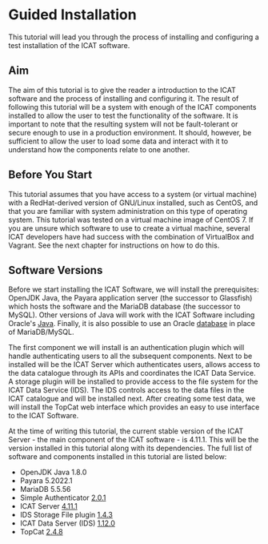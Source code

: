 # Guided Installation

This tutorial will lead you through the process of installing and configuring a test installation of the ICAT software.

## Aim

The aim of this tutorial is to give the reader a introduction to the ICAT software and the process of installing and configuring it. The result of following this tutorial will be a system with enough of the ICAT components installed to allow the user to test the functionality of the software. It is important to note that the resulting system will not be fault-tolerant or secure enough to use in a production environment. It should, however, be sufficient to allow the user to load some data and interact with it to understand how the components relate to one another.

## Before You Start

This tutorial assumes that you have access to a system (or virtual machine) with a RedHat-derived version of GNU/Linux installed, such as CentOS, and that you are familiar with system administration on this type of operating system. This tutorial was tested on a virtual machine image of CentOS 7. If you are unsure which software to use to create a virtual machine, several ICAT developers have had success with the combination of VirtualBox and Vagrant. See the next chapter for instructions on how to do this.

## Software Versions

Before we start installing the ICAT Software, we will install the prerequisites: OpenJDK Java, the Payara application server (the successor to Glassfish) which hosts the software and the MariaDB database (the successor to MySQL). Other versions of Java will work with the ICAT Software including Oracle's [Java](http://www.oracle.com/technetwork/indexes/downloads/index.html). Finally, it is also possible to use an Oracle [database](https://www.oracle.com/database/index.html) in place of MariaDB/MySQL.

The first component we will install is an authentication plugin which will handle authenticating users to all the subsequent components. Next to be installed will be the ICAT Server which authenticates users, allows access to the data catalogue through its APIs and coordinates the ICAT Data Service. A storage plugin will be installed to provide access to the file system for the ICAT Data Service (IDS). The IDS controls access to the data files in the ICAT catalogue and will be installed next. After creating some test data, we will install the TopCat web interface which provides an easy to use interface to the ICAT Software.

At the time of writing this tutorial, the current stable version of the ICAT Server - the main component of the ICAT software - is 4.11.1. This will be the version installed in this tutorial along with its dependencies. The full list of software and components installed in this tutorial are listed below:

- OpenJDK Java 1.8.0
- Payara 5.2022.1
- MariaDB 5.5.56
- Simple Authenticator [2.0.1](https://repo.icatproject.org/site/authn/simple/2.0.1/)
- ICAT Server [4.11.1](https://repo.icatproject.org/site/icat/server/4.11.1/)
- IDS Storage File plugin [1.4.3](https://repo.icatproject.org/site/ids/storage_file/1.4.3/)
- ICAT Data Server (IDS) [1.12.0](https://repo.icatproject.org/site/ids/server/1.12.0/)
- TopCat [2.4.8](https://repo.icatproject.org/site/topcat/2.4.8/)
